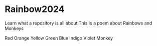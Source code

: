 # Rainbow2024
Learn what a repository is all about
This is a poem about Rainbows and Monkeys

Red
Orange
Yellow
Green
Blue
Indigo
Violet
Monkey
